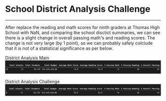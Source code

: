 # School District Analysis Challenge
---
After replace the reading and math scores for ninth graders at Thomas High School with NaN, and comparing the school disctict summaries, we can see there is a slight change in overall passing math's and reading scores. The change is not very large (by 1 point), so we can probably safely colclude that it is not of a statistical significance as per below.

District Analysis Main
![District Analysis Main](https://github.com/AnnaS0272/School_District_Analysis/blob/master/District_Analysis_Main.png)

District Analysis Challenge
![District Analysis Challenge](https://github.com/AnnaS0272/School_District_Analysis/blob/master/District_Analysis_Challenge.png)
